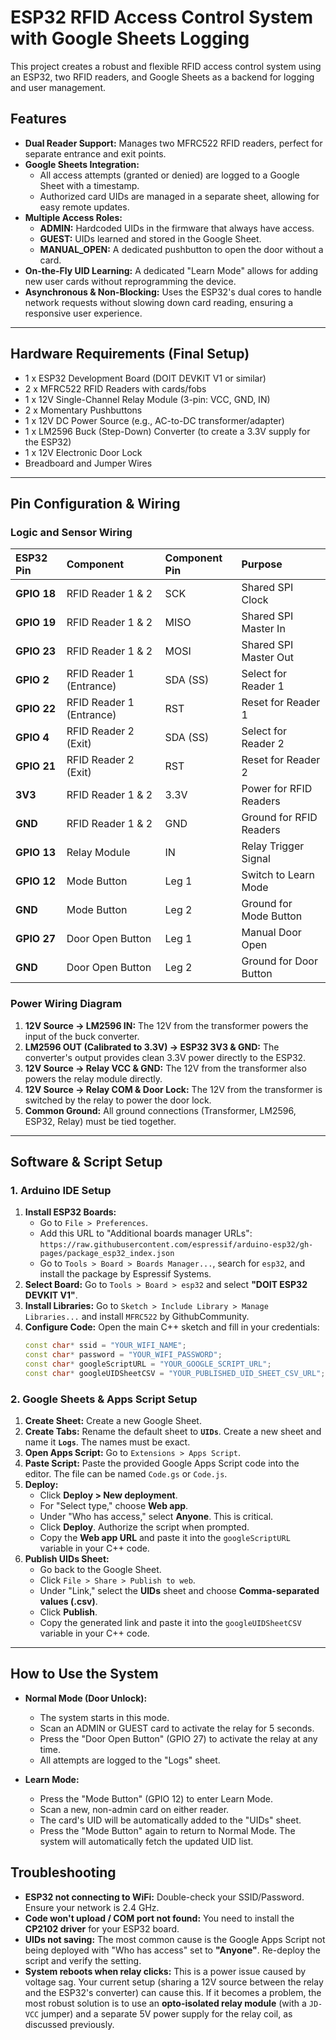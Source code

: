 # ESP32 RFID Access Control System with Google Sheets Logging

This project creates a robust and flexible RFID access control system using an ESP32, two RFID readers, and Google Sheets as a backend for logging and user management.

## Features
- **Dual Reader Support:** Manages two MFRC522 RFID readers, perfect for separate entrance and exit points.
- **Google Sheets Integration:**
    - All access attempts (granted or denied) are logged to a Google Sheet with a timestamp.
    - Authorized card UIDs are managed in a separate sheet, allowing for easy remote updates.
- **Multiple Access Roles:**
    - **ADMIN:** Hardcoded UIDs in the firmware that always have access.
    - **GUEST:** UIDs learned and stored in the Google Sheet.
    - **MANUAL_OPEN:** A dedicated pushbutton to open the door without a card.
- **On-the-Fly UID Learning:** A dedicated "Learn Mode" allows for adding new user cards without reprogramming the device.
- **Asynchronous & Non-Blocking:** Uses the ESP32's dual cores to handle network requests without slowing down card reading, ensuring a responsive user experience.

---

## Hardware Requirements (Final Setup)
- 1 x ESP32 Development Board (DOIT DEVKIT V1 or similar)
- 2 x MFRC522 RFID Readers with cards/fobs
- 1 x 12V Single-Channel Relay Module (3-pin: VCC, GND, IN)
- 2 x Momentary Pushbuttons
- 1 x 12V DC Power Source (e.g., AC-to-DC transformer/adapter)
- 1 x LM2596 Buck (Step-Down) Converter (to create a 3.3V supply for the ESP32)
- 1 x 12V Electronic Door Lock
- Breadboard and Jumper Wires

---

## Pin Configuration & Wiring

### Logic and Sensor Wiring

| ESP32 Pin | Component                | Component Pin | Purpose                  |
| :-------- | :----------------------- | :------------ | :----------------------- |
| **GPIO 18** | RFID Reader 1 & 2        | SCK           | Shared SPI Clock         |
| **GPIO 19** | RFID Reader 1 & 2        | MISO          | Shared SPI Master In     |
| **GPIO 23** | RFID Reader 1 & 2        | MOSI          | Shared SPI Master Out    |
| **GPIO 2** | RFID Reader 1 (Entrance) | SDA (SS)      | Select for Reader 1      |
| **GPIO 22** | RFID Reader 1 (Entrance) | RST           | Reset for Reader 1       |
| **GPIO 4** | RFID Reader 2 (Exit)     | SDA (SS)      | Select for Reader 2      |
| **GPIO 21** | RFID Reader 2 (Exit)     | RST           | Reset for Reader 2       |
| **3V3** | RFID Reader 1 & 2        | 3.3V          | Power for RFID Readers   |
| **GND** | RFID Reader 1 & 2        | GND           | Ground for RFID Readers  |
| **GPIO 13** | Relay Module             | IN            | Relay Trigger Signal     |
| **GPIO 12** | Mode Button              | Leg 1         | Switch to Learn Mode     |
| **GND** | Mode Button              | Leg 2         | Ground for Mode Button   |
| **GPIO 27** | Door Open Button         | Leg 1         | Manual Door Open         |
| **GND** | Door Open Button         | Leg 2         | Ground for Door Button   |

### Power Wiring Diagram

1.  **12V Source -> LM2596 IN:** The 12V from the transformer powers the input of the buck converter.
2.  **LM2596 OUT (Calibrated to 3.3V) -> ESP32 3V3 & GND:** The converter's output provides clean 3.3V power directly to the ESP32.
3.  **12V Source -> Relay VCC & GND:** The 12V from the transformer also powers the relay module directly.
4.  **12V Source -> Relay COM & Door Lock:** The 12V from the transformer is switched by the relay to power the door lock.
5.  **Common Ground:** All ground connections (Transformer, LM2596, ESP32, Relay) must be tied together.

---

## Software & Script Setup

### 1. Arduino IDE Setup
1.  **Install ESP32 Boards:**
    - Go to `File > Preferences`.
    - Add this URL to "Additional boards manager URLs": `https://raw.githubusercontent.com/espressif/arduino-esp32/gh-pages/package_esp32_index.json`
    - Go to `Tools > Board > Boards Manager...`, search for `esp32`, and install the package by Espressif Systems.
2.  **Select Board:** Go to `Tools > Board > esp32` and select **"DOIT ESP32 DEVKIT V1"**.
3.  **Install Libraries:** Go to `Sketch > Include Library > Manage Libraries...` and install `MFRC522` by GithubCommunity.
4.  **Configure Code:** Open the main C++ sketch and fill in your credentials:
    ```cpp
    const char* ssid = "YOUR_WIFI_NAME";
    const char* password = "YOUR_WIFI_PASSWORD";
    const char* googleScriptURL = "YOUR_GOOGLE_SCRIPT_URL";
    const char* googleUIDSheetCSV = "YOUR_PUBLISHED_UID_SHEET_CSV_URL";
    ```

### 2. Google Sheets & Apps Script Setup
1.  **Create Sheet:** Create a new Google Sheet.
2.  **Create Tabs:** Rename the default sheet to **`UIDs`**. Create a new sheet and name it **`Logs`**. The names must be exact.
3.  **Open Apps Script:** Go to `Extensions > Apps Script`.
4.  **Paste Script:** Paste the provided Google Apps Script code into the editor. The file can be named `Code.gs` or `Code.js`.
5.  **Deploy:**
    - Click **Deploy > New deployment**.
    - For "Select type," choose **Web app**.
    - Under "Who has access," select **Anyone**. This is critical.
    - Click **Deploy**. Authorize the script when prompted.
    - Copy the **Web app URL** and paste it into the `googleScriptURL` variable in your C++ code.
6.  **Publish UIDs Sheet:**
    - Go back to the Google Sheet.
    - Click `File > Share > Publish to web`.
    - Under "Link," select the **UIDs** sheet and choose **Comma-separated values (.csv)**.
    - Click **Publish**.
    - Copy the generated link and paste it into the `googleUIDSheetCSV` variable in your C++ code.

---

## How to Use the System

- **Normal Mode (Door Unlock):**
  - The system starts in this mode.
  - Scan an ADMIN or GUEST card to activate the relay for 5 seconds.
  - Press the "Door Open Button" (GPIO 27) to activate the relay at any time.
  - All attempts are logged to the "Logs" sheet.

- **Learn Mode:**
  - Press the "Mode Button" (GPIO 12) to enter Learn Mode.
  - Scan a new, non-admin card on either reader.
  - The card's UID will be automatically added to the "UIDs" sheet.
  - Press the "Mode Button" again to return to Normal Mode. The system will automatically fetch the updated UID list.

## Troubleshooting
- **ESP32 not connecting to WiFi:** Double-check your SSID/Password. Ensure your network is 2.4 GHz.
- **Code won't upload / COM port not found:** You need to install the **CP2102 driver** for your ESP32 board.
- **UIDs not saving:** The most common cause is the Google Apps Script not being deployed with "Who has access" set to **"Anyone"**. Re-deploy the script and verify the setting.
- **System reboots when relay clicks:** This is a power issue caused by voltage sag. Your current setup (sharing a 12V source between the relay and the ESP32's converter) can cause this. If it becomes a problem, the most robust solution is to use an **opto-isolated relay module** (with a `JD-VCC` jumper) and a separate 5V power supply for the relay coil, as discussed previously.

